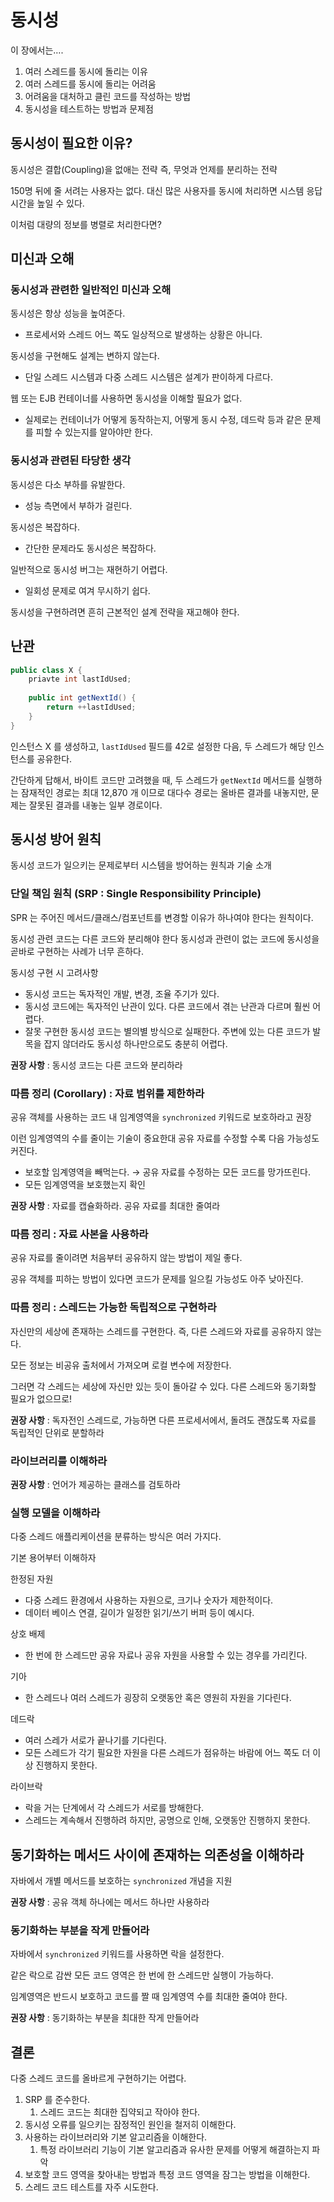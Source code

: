 # 동시성

이 장에서는….

1. 여러 스레드를 동시에 돌리는 이유
2. 여러 스레드를 동시에 돌리는 어려움
3. 어려움을 대처하고 클린 코드를 작성하는 방법
4. 동시성을 테스트하는 방법과 문제점

## 동시성이 필요한 이유?

동시성은 결합(Coupling)을 없애는 전략
즉, 무엇과 언제를 분리하는 전략

150명 뒤에 줄 서려는 사용자는 없다.
대신 많은 사용자를 동시에 처리하면 시스템 응답 시간을 높일 수 있다.

이처럼 대량의 정보를 병렬로 처리한다면?

## 미신과 오해

### 동시성과 관련한 일반적인 미신과 오해

동시성은 항상 성능을 높여준다.

- 프로세서와 스레드 어느 쪽도 일상적으로 발생하는 상황은 아니다.

동시성을 구현해도 설계는 변하지 않는다.

- 단일 스레드 시스템과 다중 스레드 시스템은 설계가 판이하게 다르다.

웹 또는 EJB 컨테이너를 사용하면 동시성을 이해할 필요가 없다.

- 실제로는 컨테이너가 어떻게 동작하는지, 어떻게 동시 수정, 데드락 등과 같은 문제를 피할 수 있는지를 알아야만 한다.

### 동시성과 관련된 타당한 생각

동시성은 다소 부하를 유발한다.

- 성능 측면에서 부하가 걸린다.

동시성은 복잡하다.

- 간단한 문제라도 동시성은 복잡하다.

일반적으로 동시성 버그는 재현하기 어렵다.

- 일회성 문제로 여겨 무시하기 쉽다.

동시성을 구현하려면 흔히 근본적인 설계 전략을 재고해야 한다.

## 난관

```java
public class X {
	priavte int lastIdUsed;
	
	public int getNextId() {
		return ++lastIdUsed;
	}
}
```

인스턴스 X 를 생성하고, `lastIdUsed` 필드를 42로 설정한 다음, 두 스레드가 해당 인스턴스를 공유한다.

간단하게 답해서, 바이트 코드만 고려했을 때, 두 스레드가 `getNextId` 메서드를 실행하는 잠재적인 경로는 최대 12,870 개 이므로 대다수 경로는 올바른 결과를 내놓지만, 문제는 잘못된 결과를 내놓는 일부 경로이다.

## 동시성 방어 원칙

동시성 코드가 일으키는 문제로부터 시스템을 방어하는 원칙과 기술 소개

### 단일 책임 원칙 (SRP : Single Responsibility Principle)

SPR 는 주어진 메서드/클래스/컴포넌트를 변경할 이유가 하나여야 한다는 원칙이다.

동시성 관련 코드는 다른 코드와 분리해야 한다
동시성과 관련이 없는 코드에 동시성을 곧바로 구현하는 사례가 너무 흔하다.

동시성 구현 시 고려사항

- 동시성 코드는 독자적인 개발, 변경, 조율 주기가 있다.
- 동시성 코드에는 독자적인 난관이 있다.
다른 코드에서 겪는 난관과 다르며 훨씬 어렵다.
- 잘못 구현한 동시성 코드는 별의별 방식으로 실패한다.
주변에 있는 다른 코드가 발목을 잡지 않더라도 동시성 하나만으로도 충분히 어렵다.

**권장 사항** : 동시성 코드는 다른 코드와 분리하라

### 따름 정리 (Corollary) : 자료 범위를 제한하라

공유 객체를 사용하는 코드 내 임계영역을 `synchronized` 키워드로 보호하라고 권장

이런 임계영역의 수를 줄이는 기술이 중요한대 공유 자료를 수정할 수록 다음 가능성도 커진다.

- 보호할 임계영역을 빼먹는다.
→ 공유 자료를 수정하는 모든 코드를 망가뜨린다.
- 모든 임계영역을 보호했는지 확인

**권장 사항** : 자료를 캡슐화하라. 공유 자료를 최대한 줄여라

### 따름 정리 : 자료 사본을 사용하라

공유 자료를 줄이려면 처음부터 공유하지 않는 방법이 제일 좋다.

공유 객체를 피하는 방법이 있다면 코드가 문제를 일으킬 가능성도 아주 낮아진다.

### 따름 정리 : 스레드는 가능한 독립적으로 구현하라

자신만의 세상에 존재하는 스레드를 구현한다.
즉, 다른 스레드와 자료를 공유하지 않는다.

모든 정보는 비공유 출처에서 가져오며 로컬 변수에 저장한다.

그러면 각 스레드는 세상에 자신만 있는 듯이 돌아갈 수 있다.
다른 스레드와 동기화할 필요가 없으므로!

**권장 사항** : 독자전인 스레드로, 가능하면 다른 프로세서에서, 돌려도 괜찮도록 자료를 독립적인 단위로 분할하라

### 라이브러리를 이해하라

**권장 사항** : 언어가 제공하는 클래스를 검토하라

### 실행 모델을 이해하라

다중 스레드 애플리케이션을 분류하는 방식은 여러 가지다.

기본 용어부터 이해하자

한정된 자원

- 다중 스레드 환경에서 사용하는 자원으로, 크기나 숫자가 제한적이다.
- 데이터 베이스 연결, 길이가 일정한 읽기/쓰기 버퍼 등이 예시다.

상호 배제

- 한 번에 한 스레드만 공유 자료나 공유 자원을 사용할 수 있는 경우를 가리킨다.

기아

- 한 스레드나 여러 스레드가 굉장히 오랫동안 혹은 영원히 자원을 기다린다.

데드락

- 여러 스레가 서로가 끝나기를 기다린다.
- 모든 스레드가 각기 필요한 자원을 다른 스레드가 점유하는 바람에 어느 쪽도 더 이상 진행하지 못한다.

라이브락

- 락을 거는 단계에서 각 스레드가 서로를 방해한다.
- 스레드는 계속해서 진행하려 하지만, 공명으로 인해, 오랫동안 진행하지 못한다.

## 동기화하는 메서드 사이에 존재하는 의존성을 이해하라

자바에서 개별 메서드를 보호하는 `synchronized` 개념을 지원

**권장 사항** : 공유 객체 하나에는 메서드 하나만 사용하라

 

### 동기화하는 부분을 작게 만들어라

자바에서 `synchronized` 키워드를 사용하면 락을 설정한다.

같은 락으로 감싼 모든 코드 영역은 한 번에 한 스레드만 실행이 가능하다.

임계영역은 반드시 보호하고 코드를 짤 때 임계영역 수를 최대한 줄여야 한다.

**권장 사항** : 동기화하는 부분을 최대한 작게 만들어라

## 결론

다중 스레드 코드를 올바르게 구현하기는 어렵다.

1. SRP 를 준수한다.
    1. 스레드 코드는 최대한 집약되고 작아야 한다.
2. 동시성 오류를 일으키는 잠정적인 원인을 철저히 이해한다.
3. 사용하는 라이브러리와 기본 알고리즘을 이해한다.
    1. 특정 라이브러리 기능이 기본 알고리즘과 유사한 문제를 어떻게 해결하는지 파악
4. 보호할 코드 영역을 찾아내는 방법과 특정 코드 영역을 잠그는 방법을 이해한다.
5. 스레드 코드 테스트를 자주 시도한다.
